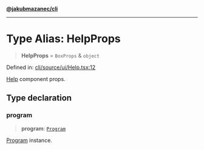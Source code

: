 [**@jakubmazanec/cli**](../README.md)

---

# Type Alias: HelpProps

> **HelpProps** = `BoxProps` & `object`

Defined in:
[cli/source/ui/Help.tsx:12](https://github.com/jakubmazanec/tools/blob/74fa88a6249b3d486436ae7655f4962bc4a86e11/packages/cli/source/ui/Help.tsx#L12)

[Help](../functions/Help.md) component props.

## Type declaration

### program

> **program**: [`Program`](../classes/Program.md)

[Program](../classes/Program.md) instance.
